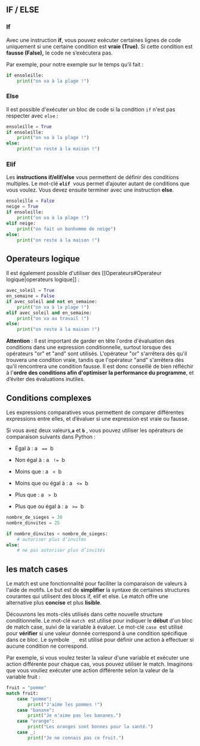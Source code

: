 ## IF / ELSE
### If
Avec une instruction **if**, vous pouvez exécuter certaines lignes de code uniquement si une certaine condition est **vraie (True)**. Si cette condition est **fausse (False),** le code ne s’exécutera pas. 

Par exemple, pour notre exemple sur le temps qu’il fait :
```python
if ensoleille:
    print("on va à la plage !")
```

### Else
Il est possible d'exécuter un bloc de code si la condition `if` n'est pas respecter avec `else` :
```python
ensoleille = True
if ensoleille:
    print("on va à la plage !")
else:
    print("on reste à la maison !")
```

### Elif
Les **instructions if/elif/else** vous permettent de définir des conditions multiples. Le mot-clé **`elif`**  vous permet d’ajouter autant de conditions que vous voulez. Vous devez ensuite terminer avec une instruction **else**.
```python
ensoleille = False
neige = True
if ensoleille:
    print("on va à la plage !")
elif neige:
    print("on fait un bonhomme de neige")
else:
    print("on reste à la maison !")
```

## Operateurs logique
Il est également possible d'utiliser des [[Operateurs#Operateur logique|operateurs logique]] :
```python
avec_soleil = True
en_semaine = False
if avec_soleil and not en_semaine:
    print("on va à la plage !")
elif avec_soleil and en_semaine:
    print("on va au travail !")
else:
    print("on reste à la maison !")
```
**Attention** : Il est important de garder en tête l'ordre d'évaluation des conditions dans une expression conditionnelle, surtout lorsque des opérateurs "or" et "and" sont utilisés. L'opérateur "or" s'arrêtera dès qu'il trouvera une condition vraie, tandis que l'opérateur "and" s'arrêtera dès qu'il rencontrera une condition fausse. Il est donc conseillé de bien réfléchir à l'**ordre des conditions afin d'optimiser la performance du programme**, et d’éviter des évaluations inutiles.

## Conditions complexes
Les expressions comparatives vous permettent de comparer différentes expressions entre elles, et d’évaluer si une expression est vraie ou fausse.

Si vous avez deux valeurs,**`a`** et **`b`** , vous pouvez utiliser les opérateurs de comparaison suivants dans Python : 

- Égal à : a   `==`  b
    
- Non égal à : a   `!=`  b
    
- Moins que : a   `<`  b
    
- Moins que ou égal à : a   `<=`  b
    
- Plus que : a   `>`  b
    
- Plus que ou égal à : a   `>=`  b


```python
nombre_de_sieges = 30
nombre_dinvites = 25

if nombre_dinvites < nombre_de_sieges:
    # autoriser plus d’invités
else:
    # ne pas autoriser plus d’invités
```

## les match cases
Le match est une fonctionnalité pour faciliter la comparaison de valeurs à l'aide de motifs. Le but est de **simplifier** la syntaxe de certaines structures courantes qui utilisent des blocs if, elif et else. Le match offre une alternative plus **concise** et plus **lisible**.

Découvrons les mots-clés utilisés dans cette nouvelle structure conditionnelle. Le mot-clé `match`  est utilisé pour indiquer le **début** d'un bloc de match case, suivi de la variable à évaluer. Le mot-clé `case`  est utilisé pour **vérifier** si une valeur donnée correspond à une condition spécifique dans ce bloc. Le symbole  `_`   est utilisé pour définir une action à effectuer si aucune condition ne correspond.

Par exemple, si vous voulez tester la valeur d'une variable et exécuter une action différente pour chaque cas, vous pouvez utiliser le match. Imaginons que vous vouliez exécuter une action différente selon la valeur de la variable fruit :
```python
fruit = "pomme"
match fruit:
    case "pomme":
        print("J'aime les pommes !")
    case "banane":
        print("Je n'aime pas les bananes.")
    case "orange":
        print("Les oranges sont bonnes pour la santé.")
    case _:
        print("Je ne connais pas ce fruit.")
```


